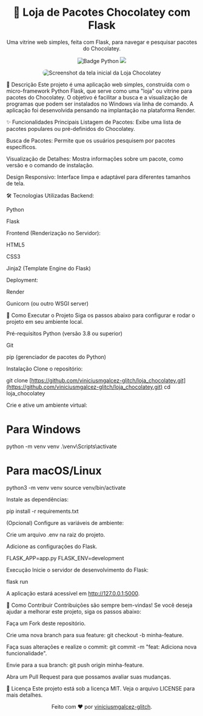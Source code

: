 <div align="center">
<h1>🍫 Loja de Pacotes Chocolatey com Flask</h1>
<p>Uma vitrine web simples, feita com Flask, para navegar e pesquisar pacotes do Chocolatey.</p>

<p>
<img src="https://img.icons8.com/?size=100&id=13441&format=png&color=000000" alt="Badge Python"/>
<img src="https://img.icons8.com/?size=100&id=ewGOClUtmFX4&format=png&color=000000"/>
</p>
</div>

<div align="center">
<img src="https://www.google.com/search?q=https://placehold.co/800x400/2d333b/f0f6fc%3Ftext%3DScreenshot%2Bda%2BAplica%C3%A7%C3%A3o" alt="Screenshot da tela inicial da Loja Chocolatey" style="border-radius: 8px;"/>
</div>

📝 Descrição
Este projeto é uma aplicação web simples, construída com o micro-framework Python Flask, que serve como uma "loja" ou vitrine para pacotes do Chocolatey. O objetivo é facilitar a busca e a visualização de programas que podem ser instalados no Windows via linha de comando. A aplicação foi desenvolvida pensando na implantação na plataforma Render.

✨ Funcionalidades Principais
Listagem de Pacotes: Exibe uma lista de pacotes populares ou pré-definidos do Chocolatey.

Busca de Pacotes: Permite que os usuários pesquisem por pacotes específicos.

Visualização de Detalhes: Mostra informações sobre um pacote, como versão e o comando de instalação.

Design Responsivo: Interface limpa e adaptável para diferentes tamanhos de tela.

🛠️ Tecnologias Utilizadas
Backend:

Python

Flask

Frontend (Renderização no Servidor):

HTML5

CSS3

Jinja2 (Template Engine do Flask)

Deployment:

Render

Gunicorn (ou outro WSGI server)

🚀 Como Executar o Projeto
Siga os passos abaixo para configurar e rodar o projeto em seu ambiente local.

Pré-requisitos
Python (versão 3.8 ou superior)

Git

pip (gerenciador de pacotes do Python)

Instalação
Clone o repositório:

git clone [https://github.com/viniciusmgalcez-glitch/loja_chocolatey.git](https://github.com/viniciusmgalcez-glitch/loja_chocolatey.git)
cd loja_chocolatey

Crie e ative um ambiente virtual:

# Para Windows
python -m venv venv
.\venv\Scripts\activate

# Para macOS/Linux
python3 -m venv venv
source venv/bin/activate

Instale as dependências:

pip install -r requirements.txt

(Opcional) Configure as variáveis de ambiente:

Crie um arquivo .env na raiz do projeto.

Adicione as configurações do Flask.

FLASK_APP=app.py
FLASK_ENV=development

Execução
Inicie o servidor de desenvolvimento do Flask:

flask run

A aplicação estará acessível em http://127.0.0.1:5000.

🤝 Como Contribuir
Contribuições são sempre bem-vindas! Se você deseja ajudar a melhorar este projeto, siga os passos abaixo:

Faça um Fork deste repositório.

Crie uma nova branch para sua feature: git checkout -b minha-feature.

Faça suas alterações e realize o commit: git commit -m "feat: Adiciona nova funcionalidade".

Envie para a sua branch: git push origin minha-feature.

Abra um Pull Request para que possamos avaliar suas mudanças.

📄 Licença
Este projeto está sob a licença MIT. Veja o arquivo LICENSE para mais detalhes.

<div align="center">
Feito com ❤️ por <a href="https://www.google.com/search?q=https://github.com/viniciusmgalcez-glitch">viniciusmgalcez-glitch</a>.
</div>
